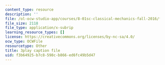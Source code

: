 ```yaml
---
content_type: resource
description: ''
file: /ol-ocw-studio-app/courses/8-01sc-classical-mechanics-fall-2016/f3b64925b7c8598cb866ed6fc49b5d47_dlJtUvRaGdE.vtt
file_size: 2118
file_type: application/x-subrip
learning_resource_types: []
license: https://creativecommons.org/licenses/by-nc-sa/4.0/
ocw_type: OCWFile
resourcetype: Other
title: 3play caption file
uid: f3b64925-b7c8-598c-b866-ed6fc49b5d47
---
```

